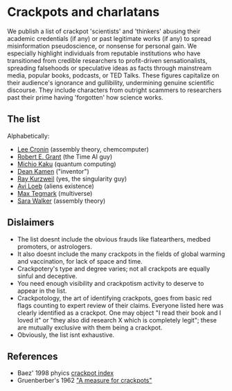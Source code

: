 # Crackpots and charlatans 

We publish a list of crackpot 'scientists' and 'thinkers' abusing their
academic credentials (if any) or past legitimate works (if any) to
spread misinformation pseudoscience, or nonsense for personal gain. 
We especially highlight individuals from reputable institutions who have
transitioned from credible researchers to profit-driven sensationalists,
spreading falsehoods or speculative ideas as facts through mainstream
media, popular books, podcasts, or TED Talks.  These figures capitalize
on their audience's ignorance and gullibility, undermining genuine
scientific discourse. They include characters from outright scammers to
researchers past their prime having 'forgotten' how science works.

## The list

Alphabetically:

* [Lee Cronin](https://www.chem.gla.ac.uk/cronin/) (assembly theory, chemcomputer)
* [Robert E. Grant](https://robertedwardgrant.com/) (the Time AI guy)
* [Michio Kaku](https://mkaku.org/) (quantum computing)
* [Dean Kamen](https://www.firstinspires.org/about/leadership/dean-kamen) ("inventor")
* [Ray Kurzweil](https://www.thekurzweillibrary.com/) (yes, the singularity guy)
* [Avi Loeb](https://lweb.cfa.harvard.edu/~loeb/) (aliens existence)
* [Max Tegmark](https://space.mit.edu/home/tegmark/home.html) (multiverse)
* [Sara Walker](https://search.asu.edu/profile/1731899) (assembly theory)


## Dislaimers

* The list doesnt include the obvious frauds like flatearthers, medbed
  promoters, or astrologers.
* It also doesnt include the many crackpots in the fields of global
  warming and vaccination, for lack of space and time.
* Crackpotery's type and degree varies; not all crackpots are equally
  sinful and deceptive.
* You need enough visibility and crackpotism activity to deserve to
  appear in the list.
* Crackpotology, the art of identifying crackpots, goes from basic red
  flags counting to expert review of their claims. Everyone listed here
  was clearly identified as a crackpot. One may object "I read
  their book and I loved it" or "they also did research X which is
  completely legit"; these are mutually exclusive with them being a
  crackpot.
* Obviously, the list isnt exhaustive.


## References

* Baez' 1998 phyics [crackpot index](https://math.ucr.edu/home/baez/crackpot.html)
* Gruenberber's 1962 ["A measure for crackpots"](https://www.rand.org/content/dam/rand/pubs/papers/2006/P2678.pdf)
